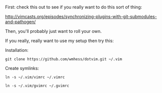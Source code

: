 First: check this out to see if you really want to do this sort of thing:

  http://vimcasts.org/episodes/synchronizing-plugins-with-git-submodules-and-pathogen/

Then, you'll probably just want to roll your own.

If you really, really want to use my setup then try this:

Installation:
  
    git clone https://github.com/wmhess/dotvim.git ~/.vim

Create symlinks:

    ln -s ~/.vim/vimrc ~/.vimrc

    ln -s ~/.vim/gvimrc ~/.gvimrc

